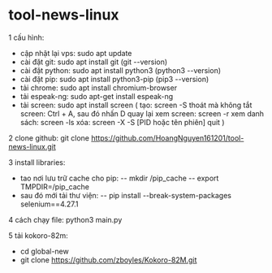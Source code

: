 # tool-news-linux

1 cấu hình:
- cập nhật lại vps: sudo apt update
- cài đặt git: sudo apt install git (git --version)
- cài đặt python: sudo apt install python3 (python3 --version)
- cài đặt pip: sudo apt install python3-pip (pip3 --version)
- tải chrome: sudo apt install chromium-browser
- tải espeak-ng: sudo apt-get install espeak-ng
- tải screen: sudo apt install screen (
    tạo: screen -S <name>
    thoát mà không tắt screen: Ctrl + A, sau đó nhấn D
    quay lại xem screen: screen -r <name>
    xem danh sách: screen -ls
    xóa: screen -X -S [PID hoặc tên phiên] quit
)

2 clone github: git clone https://github.com/HoangNguyen161201/tool-news-linux.git

3 install libraries:
- tao nơi lưu trữ cache cho pip:
--  mkdir  /pip_cache
--  export TMPDIR=/pip_cache
- sau đó mới tải thư viện:
--  pip install --break-system-packages selenium==4.27.1

4 cách chạy file:
python3 main.py

5 tải kokoro-82m:
- cd global-new
- git clone https://github.com/zboyles/Kokoro-82M.git